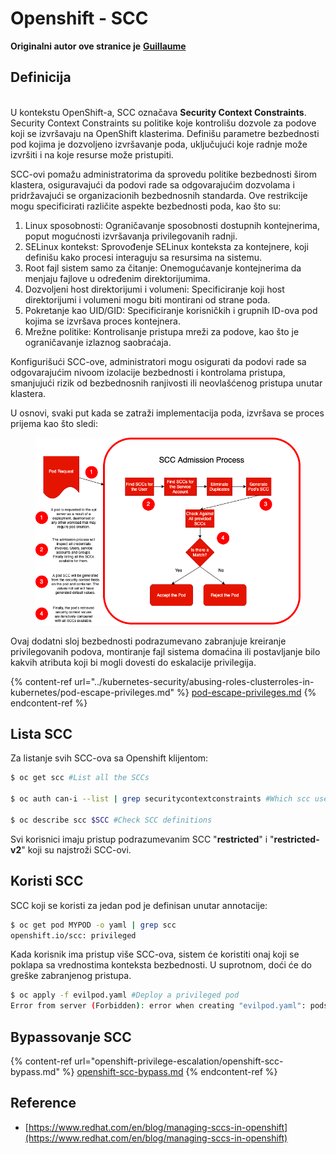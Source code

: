 # Openshift - SCC

**Originalni autor ove stranice je** [**Guillaume**](https://www.linkedin.com/in/guillaume-chapela-ab4b9a196)

## Definicija

\
U kontekstu OpenShift-a, SCC označava **Security Context Constraints**. Security Context Constraints su politike koje kontrolišu dozvole za podove koji se izvršavaju na OpenShift klasterima. Definišu parametre bezbednosti pod kojima je dozvoljeno izvršavanje poda, uključujući koje radnje može izvršiti i na koje resurse može pristupiti.

SCC-ovi pomažu administratorima da sprovedu politike bezbednosti širom klastera, osiguravajući da podovi rade sa odgovarajućim dozvolama i pridržavajući se organizacionih bezbednosnih standarda. Ove restrikcije mogu specificirati različite aspekte bezbednosti poda, kao što su:

1. Linux sposobnosti: Ograničavanje sposobnosti dostupnih kontejnerima, poput mogućnosti izvršavanja privilegovanih radnji.
2. SELinux kontekst: Sprovođenje SELinux konteksta za kontejnere, koji definišu kako procesi interaguju sa resursima na sistemu.
3. Root fajl sistem samo za čitanje: Onemogućavanje kontejnerima da menjaju fajlove u određenim direktorijumima.
4. Dozvoljeni host direktorijumi i volumeni: Specificiranje koji host direktorijumi i volumeni mogu biti montirani od strane poda.
5. Pokretanje kao UID/GID: Specificiranje korisničkih i grupnih ID-ova pod kojima se izvršava proces kontejnera.
6. Mrežne politike: Kontrolisanje pristupa mreži za podove, kao što je ograničavanje izlaznog saobraćaja.

Konfigurišući SCC-ove, administratori mogu osigurati da podovi rade sa odgovarajućim nivoom izolacije bezbednosti i kontrolama pristupa, smanjujući rizik od bezbednosnih ranjivosti ili neovlašćenog pristupa unutar klastera.

U osnovi, svaki put kada se zatraži implementacija poda, izvršava se proces prijema kao što sledi:

<figure><img src="../../.gitbook/assets/Managing SCCs in OpenShift-1.png" alt=""><figcaption></figcaption></figure>

Ovaj dodatni sloj bezbednosti podrazumevano zabranjuje kreiranje privilegovanih podova, montiranje fajl sistema domaćina ili postavljanje bilo kakvih atributa koji bi mogli dovesti do eskalacije privilegija.

{% content-ref url="../kubernetes-security/abusing-roles-clusterroles-in-kubernetes/pod-escape-privileges.md" %}
[pod-escape-privileges.md](../kubernetes-security/abusing-roles-clusterroles-in-kubernetes/pod-escape-privileges.md)
{% endcontent-ref %}

## Lista SCC

Za listanje svih SCC-ova sa Openshift klijentom:
```bash
$ oc get scc #List all the SCCs

$ oc auth can-i --list | grep securitycontextconstraints #Which scc user can use

$ oc describe scc $SCC #Check SCC definitions
```
Svi korisnici imaju pristup podrazumevanim SCC "**restricted**" i "**restricted-v2**" koji su najstroži SCC-ovi.

## Koristi SCC

SCC koji se koristi za jedan pod je definisan unutar annotacije:
```bash
$ oc get pod MYPOD -o yaml | grep scc
openshift.io/scc: privileged
```
Kada korisnik ima pristup više SCC-ova, sistem će koristiti onaj koji se poklapa sa vrednostima konteksta bezbednosti. U suprotnom, doći će do greške zabranjenog pristupa.
```bash
$ oc apply -f evilpod.yaml #Deploy a privileged pod
Error from server (Forbidden): error when creating "evilpod.yaml": pods "evilpod" is forbidden: unable to validate against any security context constrain
```
## Bypassovanje SCC

{% content-ref url="openshift-privilege-escalation/openshift-scc-bypass.md" %}
[openshift-scc-bypass.md](openshift-privilege-escalation/openshift-scc-bypass.md)
{% endcontent-ref %}

## Reference

* [https://www.redhat.com/en/blog/managing-sccs-in-openshift](https://www.redhat.com/en/blog/managing-sccs-in-openshift)
